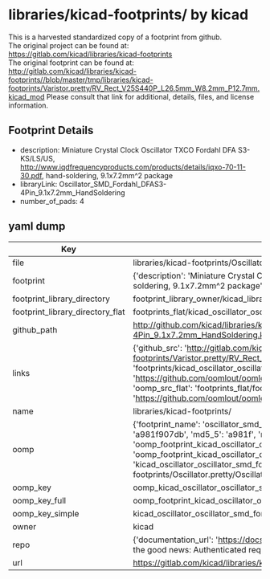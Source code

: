 # libraries/kicad-footprints/ by kicad  
This is a harvested standardized copy of a footprint from github.  
The original project can be found at:  
https://gitlab.com/kicad/libraries/kicad-footprints  
The original footprint can be found at:
http://gitlab.com/kicad/libraries/kicad-footprints//blob/master/tmp/libraries/kicad-footprints/Varistor.pretty/RV_Rect_V25S440P_L26.5mm_W8.2mm_P12.7mm.kicad_mod
Please consult that link for additional, details, files, and license information.  
## Footprint Details
* description: Miniature Crystal Clock Oscillator TXCO Fordahl DFA S3-KS/LS/US, http://www.iqdfrequencyproducts.com/products/details/iqxo-70-11-30.pdf, hand-soldering, 9.1x7.2mm^2 package  
* libraryLink: Oscillator_SMD_Fordahl_DFAS3-4Pin_9.1x7.2mm_HandSoldering  
* number_of_pads: 4  
## yaml dump  
| Key | Value |  
| --- | --- |  
| file | libraries/kicad-footprints/Oscillator.pretty/Oscillator_SMD_Fordahl_DFAS3-4Pin_9.1x7.2mm_HandSoldering.kicad_mod |  
| footprint | {'description': 'Miniature Crystal Clock Oscillator TXCO Fordahl DFA S3-KS/LS/US, http://www.iqdfrequencyproducts.com/products/details/iqxo-70-11-30.pdf, hand-soldering, 9.1x7.2mm^2 package', 'libraryLink': 'Oscillator_SMD_Fordahl_DFAS3-4Pin_9.1x7.2mm_HandSoldering', 'number_of_pads': 4} |  
| footprint_library_directory | footprint_library_owner/kicad_libraries/kicad-footprints/ |  
| footprint_library_directory_flat | footprints_flat/kicad_oscillator_oscillator_smd_fordahl_dfas3_4pin_9_1x7_2mm_handsoldering/working |  
| github_path | http://github.com/kicad/libraries/kicad-footprints//blob/master/tmp/libraries/kicad-footprints/Oscillator.pretty/Oscillator_SMD_Fordahl_DFAS3-4Pin_9.1x7.2mm_HandSoldering.kicad_mod |  
| links | {'github_src': 'http://gitlab.com/kicad/libraries/kicad-footprints//blob/master/tmp/libraries/kicad-footprints/Varistor.pretty/RV_Rect_V25S440P_L26.5mm_W8.2mm_P12.7mm.kicad_mod', 'github_src_repo': 'https://gitlab.com/kicad/libraries/kicad-footprints', 'oomp_bot': 'footprints/kicad_oscillator_oscillator_smd_fordahl_dfas3_4pin_9_1x7_2mm_handsoldering/working', 'oomp_bot_github': 'https://github.com/oomlout/oomlout_oomp_footprint_bot/tree/main/footprints/kicad_oscillator_oscillator_smd_fordahl_dfas3_4pin_9_1x7_2mm_handsoldering/working', 'oomp_src_flat': 'footprints_flat/footprints_flat/kicad_oscillator_oscillator_smd_fordahl_dfas3_4pin_9_1x7_2mm_handsoldering/working', 'oomp_src_flat_github': 'https://github.com/oomlout/oomlout_oomp_footprint_src/tree/main/footprints_flat/kicad_oscillator_oscillator_smd_fordahl_dfas3_4pin_9_1x7_2mm_handsoldering/working'} |  
| name | libraries/kicad-footprints/ |  
| oomp | {'footprint_name': 'oscillator_smd_fordahl_dfas3_4pin_9_1x7_2mm_handsoldering', 'library_name': 'oscillator', 'md5': 'a981f907db7f2a2a275eabae037f5457', 'md5_10': 'a981f907db', 'md5_5': 'a981f', 'md5_6': 'a981f9', 'oomp_key': 'oomp_kicad_oscillator_oscillator_smd_fordahl_dfas3_4pin_9_1x7_2mm_handsoldering', 'oomp_key_extra': 'oomp_footprint_kicad_oscillator_oscillator_smd_fordahl_dfas3_4pin_9_1x7_2mm_handsoldering', 'oomp_key_full': 'oomp_footprint_kicad_oscillator_oscillator_smd_fordahl_dfas3_4pin_9_1x7_2mm_handsoldering_a981f9', 'oomp_key_simple': 'kicad_oscillator_oscillator_smd_fordahl_dfas3_4pin_9_1x7_2mm_handsoldering', 'original_filename': 'libraries/kicad-footprints/Oscillator.pretty/Oscillator_SMD_Fordahl_DFAS3-4Pin_9.1x7.2mm_HandSoldering.kicad_mod', 'owner_name': 'kicad'} |  
| oomp_key | oomp_kicad_oscillator_oscillator_smd_fordahl_dfas3_4pin_9_1x7_2mm_handsoldering |  
| oomp_key_full | oomp_footprint_kicad_oscillator_oscillator_smd_fordahl_dfas3_4pin_9_1x7_2mm_handsoldering |  
| oomp_key_simple | kicad_oscillator_oscillator_smd_fordahl_dfas3_4pin_9_1x7_2mm_handsoldering |  
| owner | kicad |  
| repo | {'documentation_url': 'https://docs.github.com/rest/overview/resources-in-the-rest-api#rate-limiting', 'message': "API rate limit exceeded for 84.66.173.59. (But here's the good news: Authenticated requests get a higher rate limit. Check out the documentation for more details.)"} |  
| url | https://gitlab.com/kicad/libraries/kicad-footprints |  


